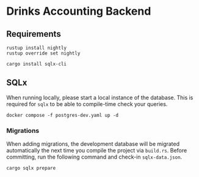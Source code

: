# Drinks Accounting Backend

## Requirements

```shell
rustup install nightly
rustup override set nightly

cargo install sqlx-cli
```

## SQLx

When running locally, please start a local instance of the database.
This is required for `sqlx` to be able to compile-time check your queries.

```shell
docker compose -f postgres-dev.yaml up -d
```

### Migrations

When adding migrations, the development database will be migrated automatically the next time you compile the project
via `build.rs`.
Before committing, run the following command and check-in `sqlx-data.json`.

```shell
cargo sqlx prepare
```
